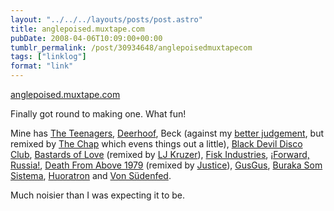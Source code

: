 ```yaml
---
layout: "../../../layouts/posts/post.astro"
title: anglepoised.muxtape.com
pubDate: 2008-04-06T10:09:00+00:00
tumblr_permalink: /post/30934648/anglepoisedmuxtapecom
tags: ["linklog"]
format: "link"
---
```


[anglepoised.muxtape.com][1]

Finally got round to making one. What fun!

Mine has [The Teenagers](http://www.theteenagers.net/), [Deerhoof](http://deerhoof.killrockstars.com/), Beck (against my [better judgement](http://en.wikipedia.org/wiki/Beck#Personal_life), but remixed by [The Chap](http://thechap.org/) which evens things out a little), [Black Devil Disco Club](http://www.myspace.com/blackdevildiscoclub26), [Bastards of Love](http://bastardsoflove.com/) (remixed by [LJ Kruzer](http://www.ljkruzer.co.uk/)), [Fisk Industries](http://www.fisk-industries.co.uk/), [¡Forward, Russia!](http://www.forwardrussia.com/), [Death From Above 1979](http://www.myspace.com/deathfromabove1979) (remixed by [Justice](http://www.myspace.com/etjusticepourtous)), [GusGus](http://www.myspace.com/gusgus), [Buraka Som Sistema](http://www.myspace.com/burakasomsistema), [Huoratron](http://www.huoratron.com/) and [Von Südenfed](http://www.myspace.com/vonsudenfed).

Much noisier than I was expecting it to be.

[1]: http://anglepoised.muxtape.com/
